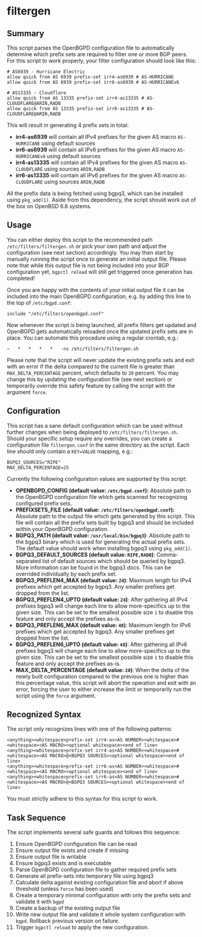 # filtergen

## Summary
This script parses the OpenBGPD configuration file to automatically determine which prefix sets are required to filter one or more BGP peers. For this script to work properly, your filter configuration should look like this:

```
# AS6939 - Hurricane Electric
allow quick from AS 6939 prefix-set irr4-as6939 # AS-HURRICANE
allow quick from AS 6939 prefix-set irr6-as6939 # AS-HURRICANEv6

# AS13335 - Cloudflare
allow quick from AS 13335 prefix-set irr4-as13335 # AS-CLOUDFLARE@ARIN,RADB
allow quick from AS 13335 prefix-set irr6-as13335 # AS-CLOUDFLARE@ARIN,RADB
```

This will result in generating 4 prefix sets in total:

- **irr4-as6939** will contain all IPv4 prefixes for the given AS macro `AS-HURRICANE` using default sources
- **irr6-as6939** will contain all IPv6 prefixes for the given AS macro `AS-HURRICANEv6` using default sources
- **irr4-as13335** will contain all IPv4 prefixes for the given AS macro `AS-CLOUDFLARE` using sources `ARIN,RADB`
- **irr6-as13335** will contain all IPv6 prefixes for the given AS macro `AS-CLOUDFLARE` using sources `ARIN,RADB`

All the prefix data is being fetched using bgpq3, which can be installed using `pkg_add(1)`. Aside from this dependency, the script should work out of the box on OpenBSD 6.8 systems.

## Usage
You can either deploy this script to the recommended path `/etc/filters/filtergen.sh` or pick your own path and adjust the configuration (see next section) accordingly. You may then start by manually running the script once to generate an initial output file. Please note that while this output file is not being included into your BGP configuration yet, `bgpctl reload` will still get triggered once generation has completed!

Once you are happy with the contents of your initial output file it can be included into the main OpenBGPD configuration, e.g. by adding this line to the top of `/etc/bgpd.conf`:

```
include "/etc/filters/openbgpd.conf"
```

Now whenever the script is being launched, all prefix filters get updated and OpenBGPD gets automatically reloaded once the updated prefix sets are in place. You can automate this procedure using a regular crontab, e.g.:

```
~	*	*	*	*	-ns /etc/filters/filtergen.sh
```

Please note that the script will never update the existing prefix sets and exit with an error if the delta compared to the current file is greater than `MAX_DELTA_PERCENTAGE` percent, which defaults to `20` percent. You may change this by updating the configuration file (see next section) or temporarily override this safety feature by calling the script with the argument `force`.

## Configuration
This script has a sane default configuration which can be used without further changes when being deployed to `/etc/filters/filtergen.sh`. Should your specific setup require any overrides, you can create a configuration file `filtergen.conf` in the same directory as the script. Each line should only contain a `KEY=VALUE` mapping, e.g.:

```
BGPQ3_SOURCES="RIPE"
MAX_DELTA_PERCENTAGE=25
```

Currently the following configuration values are supported by this script:

- **OPENBGPD_CONFIG (default value: `/etc/bgpd.conf`):** Absolute path to the OpenBGPD configuration file which gets scanned for recognizing configured prefix sets.
- **PREFIXSETS_FILE (default value: `/etc/filters/openbgpd.conf`):** Absolute path to the output file which gets generated by this script. This file will contain all the prefix sets built by bgpq3 and should be included within your OpenBGPD configuration.
- **BGPQ3_PATH (default value: `/usr/local/bin/bgpq3`)**: Absolute path to the bgpq3 binary which is used for generating the actual prefix sets. The default value should work when installing bgpq3 using `pkg_add(1)`.
- **BGPQ3_DEFAULT_SOURCES (default value: `RIPE,RADB`)**: Comma-separated list of default sources which should be queried by bgpq3. More information can be found in the bgpq3 docs. This can be overrided individually by each prefix set.
- **BGPQ3_PREFLEN4_MAX (default value: `24`)**: Maximum length for IPv4 prefixes which get accepted by bgpq3. Any smaller prefixes get dropped from the list.
- **BGPQ3_PREFLEN4_UPTO (default value: `24`)**: After gathering all IPv4 prefixes bgpq3 will change each line to allow more-specifics up to the given size. This can be set to the smallest possible size `1` to disable this feature and only accept the prefixes as-is.
- **BGPQ3_PREFLEN6_MAX (default value: `48`)**: Maximum length for IPv6 prefixes which get accepted by bgpq3. Any smaller prefixes get dropped from the list.
- **BGPQ3_PREFLEN6_UPTO (default value: `48`)**: After gathering all IPv6 prefixes bgpq3 will change each line to allow more-specifics up to the given size. This can be set to the smallest possible size `1` to disable this feature and only accept the prefixes as-is.
- **MAX_DELTA_PERCENTAGE (default value: `20`)**: When the delta of the newly built configuration compared to the previous one is higher than this percentage value, this script will abort the operation and exit with an error, forcing the user to either increase the limit or temporarily run the script using the `force` argument.

## Recognized Syntax
The script only recognizes lines with one of the following patterns:

```
<anything><whitespace>prefix-set irr4-as<AS NUMBER><whitespace>#<whitespace><AS MACRO><optional whitespace><end of line>
<anything><whitespace>prefix-set irr4-as<AS NUMBER><whitespace>#<whitespace><AS MACRO>@<BGPQ3 SOURCES><optional whitespace><end of line>
<anything><whitespace>prefix-set irr6-as<AS NUMBER><whitespace>#<whitespace><AS MACRO><optional whitespace><end of line>
<anything><whitespace>prefix-set irr6-as<AS NUMBER><whitespace>#<whitespace><AS MACRO>@<BGPQ3 SOURCES><optional whitespace><end of line>
```

You must strictly adhere to this syntax for this script to work.

## Task Sequence
The script implements several safe guards and follows this sequence:

1. Ensure OpenBGPD configuration file can be read
2. Ensure output file exists and create if missing
3. Ensure output file is writable
4. Ensure bgpq3 exists and is executable
5. Parse OpenBGPD configuration file to gather required prefix sets
6. Generate all prefix-sets into temporary file using bgpq3
7. Calculate delta against existing configuration file and abort if above threshold (unless `force` has been used)
8. Create a temporary minimal configuration with only the prefix sets and validate it with `bgpd`
9. Create a backup of the existing output file
10. Write new output file and validate it whole system configuration with `bgpd`. Rollback previous version on failure.
11. Trigger `bgpctl reload` to apply the new configuration.
